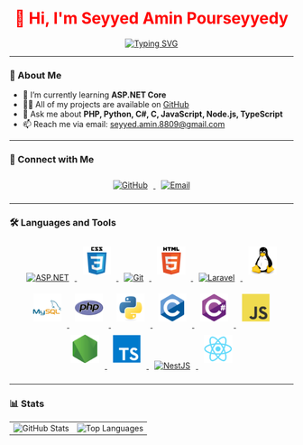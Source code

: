 <h1 align="center" style="color: red;">👋 Hi, I'm Seyyed Amin Pourseyyedy</h1>

<div align="center">
    <a href="https://git.io/typing-svg">
        <img src="https://readme-typing-svg.demolab.com?font=Fira+Code&weight=600&size=24&pause=1000&color=1BF700&background=5916FF00&center=true&vCenter=true&width=435&lines=A+Back-end+.NET+Developer" alt="Typing SVG" />
    </a>
</div>

---

### 🌱 About Me

- 🌱 I’m currently learning **ASP.NET Core**  
- 👨‍💻 All of my projects are available on [GitHub](https://github.com/Amination1)  
- 💬 Ask me about **PHP, Python, C#, C, JavaScript, Node.js, TypeScript**  
- 📫 Reach me via email: [seyyed.amin.8809@gmail.com](mailto:seyyed.amin.8809@gmail.com)

---

### 📇 Connect with Me
<p align="center">
    <!-- Add more links if needed -->
    <a href="https://github.com/Amination1" target="_blank">
        <img src="https://raw.githubusercontent.com/simple-icons/simple-icons/develop/icons/github.svg" alt="GitHub" width="40" height="40" style="margin: 10px;"/>
    </a>
    <a href="mailto:seyyed.amin.8809@gmail.com" target="_blank">
        <img src="https://upload.wikimedia.org/wikipedia/commons/7/7e/Gmail_icon_%282020%29.svg" alt="Email" width="40" height="40" style="margin: 10px;"/>
    </a>
</p>

---

### 🛠️ Languages and Tools
<p align="center">
    <a href="https://dotnet.microsoft.com/apps/aspnet" target="_blank">
        <img src="https://upload.wikimedia.org/wikipedia/commons/e/ee/.NET_Core_Logo.svg" alt="ASP.NET" width="50" height="50" style="margin: 10px;"/>
    </a>
    <a href="https://www.w3schools.com/css/" target="_blank">
        <img src="https://raw.githubusercontent.com/devicons/devicon/master/icons/css3/css3-original-wordmark.svg" alt="CSS3" width="50" height="50" style="margin: 10px;"/>
    </a>
    <a href="https://git-scm.com/" target="_blank">
        <img src="https://www.vectorlogo.zone/logos/git-scm/git-scm-icon.svg" alt="Git" width="50" height="50" style="margin: 10px;"/>
    </a>
    <a href="https://www.w3.org/html/" target="_blank">
        <img src="https://raw.githubusercontent.com/devicons/devicon/master/icons/html5/html5-original-wordmark.svg" alt="HTML5" width="50" height="50" style="margin: 10px;"/>
    </a>
    <a href="https://laravel.com/" target="_blank">
        <img src="https://imgs.search.brave.com/BGKJJCnu1HrULJyCmKNSLYmslowZlbrSGCFPtVeRW4o/rs:fit:500:0:0:0/g:ce/aHR0cHM6Ly9zdGF0/aWMtMDAuaWNvbmR1/Y2suY29tL2Fzc2V0/cy4wMC9sYXJhdmVs/LWljb24tNDk3eDUx/Mi11d3lic3RrZS5w/bmc" alt="Laravel" width="50" height="50" style="margin: 10px;"/>
    </a>
    <a href="https://www.linux.org/" target="_blank">
        <img src="https://raw.githubusercontent.com/devicons/devicon/master/icons/linux/linux-original.svg" alt="Linux" width="50" height="50" style="margin: 10px;"/>
    </a>
    <a href="https://www.mysql.com/" target="_blank">
        <img src="https://raw.githubusercontent.com/devicons/devicon/master/icons/mysql/mysql-original-wordmark.svg" alt="MySQL" width="50" height="50" style="margin: 10px;"/>
    </a>
    <a href="https://www.php.net" target="_blank">
        <img src="https://raw.githubusercontent.com/devicons/devicon/master/icons/php/php-original.svg" alt="PHP" width="50" height="50" style="margin: 10px;"/>
    </a>
    <a href="https://www.python.org" target="_blank">
        <img src="https://raw.githubusercontent.com/devicons/devicon/master/icons/python/python-original.svg" alt="Python" width="50" height="50" style="margin: 10px;"/>
    </a>
    <a href="https://en.wikipedia.org/wiki/C_(programming_language)" target="_blank">
        <img src="https://raw.githubusercontent.com/devicons/devicon/master/icons/c/c-original.svg" alt="C" width="50" height="50" style="margin: 10px;"/>
    </a>
    <a href="https://docs.microsoft.com/en-us/dotnet/csharp/" target="_blank">
        <img src="https://raw.githubusercontent.com/devicons/devicon/master/icons/csharp/csharp-original.svg" alt="C#" width="50" height="50" style="margin: 10px;"/>
    </a>
    <a href="https://developer.mozilla.org/en-US/docs/Web/JavaScript" target="_blank">
        <img src="https://raw.githubusercontent.com/devicons/devicon/master/icons/javascript/javascript-original.svg" alt="JavaScript" width="50" height="50" style="margin: 10px;"/>
    </a>
    <a href="https://nodejs.org/" target="_blank">
        <img src="https://raw.githubusercontent.com/devicons/devicon/master/icons/nodejs/nodejs-original.svg" alt="Node.js" width="50" height="50" style="margin: 10px;"/>
    </a>
    <a href="https://www.typescriptlang.org/" target="_blank">
        <img src="https://raw.githubusercontent.com/devicons/devicon/master/icons/typescript/typescript-original.svg" alt="TypeScript" width="50" height="50" style="margin: 10px;"/>
    </a>
    <a href="https://nestjs.com/" target="_blank">
        <img src="https://upload.wikimedia.org/wikipedia/commons/a/a8/NestJS.svg" alt="NestJS" width="50" height="50" style="margin: 10px;"/>
    </a>
    <a href="https://reactjs.org/" target="_blank">
        <img src="https://raw.githubusercontent.com/devicons/devicon/master/icons/react/react-original.svg" alt="React" width="50" height="50" style="margin: 10px;"/>
    </a>
</p>

---

### 📊 Stats
<div align="center">
    <table>
        <tr>
            <td>
                <img src="https://github-readme-stats.vercel.app/api?username=Amination1&show_icons=true&theme=radical&bg_color=000000" alt="GitHub Stats" />
            </td>
            <td>
                <img src="https://github-readme-stats.vercel.app/api/top-langs/?username=Amination1&layout=compact&langs_count=6&bg_color=000000" alt="Top Languages" />
            </td>
        </tr>
    </table>
</div>


